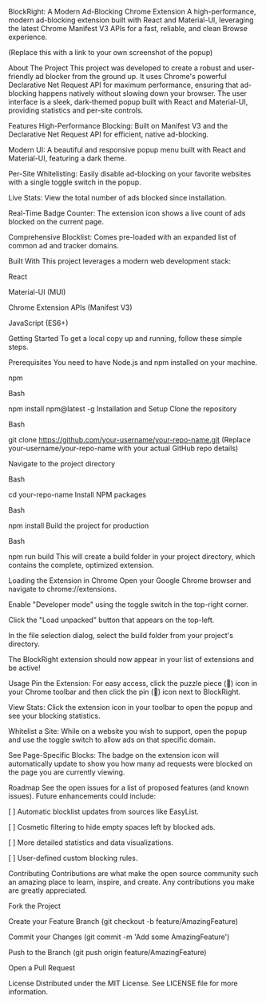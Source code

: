 BlockRight: A Modern Ad-Blocking Chrome Extension
A high-performance, modern ad-blocking extension built with React and Material-UI, leveraging the latest Chrome Manifest V3 APIs for a fast, reliable, and clean Browse experience.

(Replace this with a link to your own screenshot of the popup)

About The Project
This project was developed to create a robust and user-friendly ad blocker from the ground up. It uses Chrome's powerful Declarative Net Request API for maximum performance, ensuring that ad-blocking happens natively without slowing down your browser. The user interface is a sleek, dark-themed popup built with React and Material-UI, providing statistics and per-site controls.

Features
High-Performance Blocking: Built on Manifest V3 and the Declarative Net Request API for efficient, native ad-blocking.

Modern UI: A beautiful and responsive popup menu built with React and Material-UI, featuring a dark theme.

Per-Site Whitelisting: Easily disable ad-blocking on your favorite websites with a single toggle switch in the popup.

Live Stats: View the total number of ads blocked since installation.

Real-Time Badge Counter: The extension icon shows a live count of ads blocked on the current page.

Comprehensive Blocklist: Comes pre-loaded with an expanded list of common ad and tracker domains.

Built With
This project leverages a modern web development stack:

React

Material-UI (MUI)

Chrome Extension APIs (Manifest V3)

JavaScript (ES6+)

Getting Started
To get a local copy up and running, follow these simple steps.

Prerequisites
You need to have Node.js and npm installed on your machine.

npm

Bash

npm install npm@latest -g
Installation and Setup
Clone the repository

Bash

git clone https://github.com/your-username/your-repo-name.git
(Replace your-username/your-repo-name with your actual GitHub repo details)

Navigate to the project directory

Bash

cd your-repo-name
Install NPM packages

Bash

npm install
Build the project for production

Bash

npm run build
This will create a build folder in your project directory, which contains the complete, optimized extension.

Loading the Extension in Chrome
Open your Google Chrome browser and navigate to chrome://extensions.

Enable "Developer mode" using the toggle switch in the top-right corner.

Click the "Load unpacked" button that appears on the top-left.

In the file selection dialog, select the build folder from your project's directory.

The BlockRight extension should now appear in your list of extensions and be active!

Usage
Pin the Extension: For easy access, click the puzzle piece (🧩) icon in your Chrome toolbar and then click the pin (📌) icon next to BlockRight.

View Stats: Click the extension icon in your toolbar to open the popup and see your blocking statistics.

Whitelist a Site: While on a website you wish to support, open the popup and use the toggle switch to allow ads on that specific domain.

See Page-Specific Blocks: The badge on the extension icon will automatically update to show you how many ad requests were blocked on the page you are currently viewing.

Roadmap
See the open issues for a list of proposed features (and known issues). Future enhancements could include:

[ ] Automatic blocklist updates from sources like EasyList.

[ ] Cosmetic filtering to hide empty spaces left by blocked ads.

[ ] More detailed statistics and data visualizations.

[ ] User-defined custom blocking rules.

Contributing
Contributions are what make the open source community such an amazing place to learn, inspire, and create. Any contributions you make are greatly appreciated.

Fork the Project

Create your Feature Branch (git checkout -b feature/AmazingFeature)

Commit your Changes (git commit -m 'Add some AmazingFeature')

Push to the Branch (git push origin feature/AmazingFeature)

Open a Pull Request

License
Distributed under the MIT License. See LICENSE file for more information.
